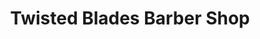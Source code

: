 ---
title: "Twisted Blades Barber Shop"
url: /columbus/twisted-blades-barber-shop/
shop: Friseur
---